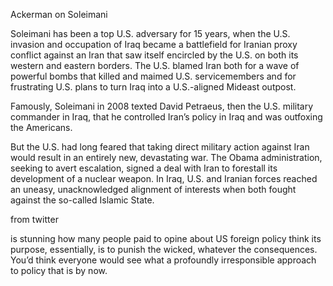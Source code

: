 Ackerman on Soleimani

Soleimani has been a top U.S. adversary for 15 years, when the U.S. invasion and occupation of Iraq became a battlefield for Iranian proxy conflict against an Iran that saw itself encircled by the U.S. on both its western and eastern borders. The U.S. blamed Iran both for a wave of powerful bombs that killed and maimed U.S. servicemembers and for frustrating U.S. plans to turn Iraq into a U.S.-aligned Mideast outpost. 

Famously, Soleimani in 2008 texted David Petraeus, then the U.S. military commander in Iraq, that he controlled Iran’s policy in Iraq and was outfoxing the Americans. 

But the U.S. had long feared that taking direct military action against Iran would result in an entirely new, devastating war. The Obama administration, seeking to avert escalation, signed a deal with Iran to forestall its development of a nuclear weapon. In Iraq, U.S. and Iranian forces reached an uneasy, unacknowledged alignment of interests when both fought against the so-called Islamic State.

from twitter

is stunning  how many people paid to opine about US foreign policy think its purpose, essentially, is to punish the wicked, whatever the consequences. You’d think everyone would see what a profoundly irresponsible approach to policy that is  by now.

